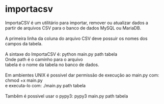 # importacsv
ImportaCSV é um utilitário para importar, remover ou atualizar dados a partir de arquivos
CSV para o banco de dados MySQL ou MariaDB.<br>
<br>
A primeira linha da coluna do arquivo CSV deve possuir os nomes dos campos da tabela.<br>
<br>
A sintaxe do ImportaCSV é: python main.py path tabela<br>
Onde path é o caminho para o arquivo<br>
tabela é o nome da tabela no banco de dados.<br>
<br>
Em ambientes UNIX é possivel dar permissão de execução ao main.py com: chmod +x main.py<br>
e executa-lo com: ./main.py path tabela<br>
<br>
Tambêm é possivel usar o pypy3: pypy3 main.py path tabela<br>
